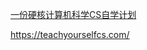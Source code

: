 [一份硬核计算机科学CS自学计划](https://github.com/spring2go/cs_study_plan?tab=readme-ov-file)

<https://teachyourselfcs.com/>